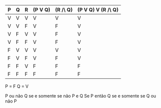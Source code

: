 | P   | Q   | R   | (P V Q) | (R /\ Q) | (P V Q) V (R /\ Q) |
| --- | --- | --- | ------- | -------- | ------------------ |
| V   | V   | V   | V       | V        | V                  |
| V   | V   | F   | V       | F        | V                  |
| V   | F   | V   | V       | F        | V                  |
| V   | F   | F   | V       | F        | V                  |
| F   | V   | V   | V       | V        | V                  |
| F   | V   | F   | V       | F        | V                  |
| F   | F   | V   | F       | F        | F                  |
| F   | F   | F   | F       | F        | F                  |

P = F
Q = V

P ou não Q se e somente se não P e Q
Se P então Q se e somente se Q ou não P